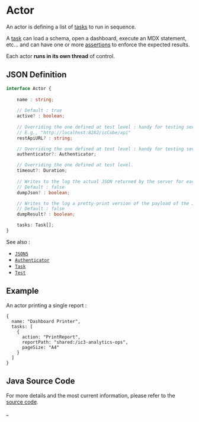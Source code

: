 # Actor

An actor is defining a list of [tasks](./Tasks.md) to run in sequence.

A [task](./Task.md) can load a schema, open a dashboard, execute an MDX statement, etc... and can have one or more
[assertions](./Assertion.md) to enforce the expected results.

Each actor **runs in its own thread** of control.

## JSON Definition

```typescript
interface Actor {
    
    name : string;
    
    // Default : true
    active? : boolean;
    
    // Overriding the one defined at test level : handy for testing several remote (scaling-up) containers.
    // E.g., "http://localhost:8282/icCube/api"
    restApiURL? : string;

    // Overriding the one defined at test level : handy for testing several security profiles.
    authenticator?: Authenticator;

    // Overriding the one defined at test level.
    timeout?: Duration;
    
    // Writes to the log the actual JSON returned by the server for each REST API request.
    // Default : false
    dumpJson? : boolean;

    // Writes to the log a pretty-print version of the payload of the JSON replies.
    // Default : false
    dumpResult? : boolean;

    tasks: Task[];
}
```

See also :

- [`JSON5`](./JSON5.md)
- [`Authenticator`](./Authenticator.md)
- [`Task`](./Task.md)
- [`Test`](./Test.md)

## Example

An actor printing a single report :

```json5
{
  name: "Dashboard Printer",
  tasks: [
    {
      action: "PrintReport",
      reportPath: "shared:/ic3-analytics-ops",
      pageSize: "A4"
    }
  ]
}
```

## Java Source Code

For more details and the most current information, please refer to
the [source code](../../../src/main/java/ic3/analyticsops/test/AOActor.java).

_